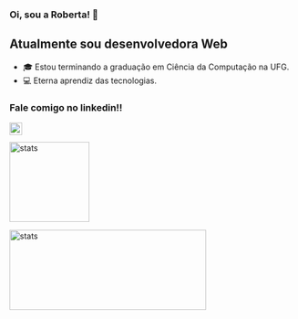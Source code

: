 ### Oi, sou a Roberta! 👋

## Atualmente sou desenvolvedora Web
- 🎓 Estou terminando a graduação em Ciência da Computação na UFG.
- 💻 Eterna aprendiz das tecnologias.

### Fale comigo no linkedin!!
[<img align="left" alt="Roberta | LinkedIn" width="22px" src="https://cdn-icons-png.flaticon.com/512/174/174857.png" />][linkedin]
<br />
<br />
<img height="140em" align="center" alt="stats" src="https://github-readme-stats.vercel.app/api?username=robertaassis&count_private=true&theme=radical" height="400" />

<img height="140em" align="center" alt="stats" src="https://github-readme-stats.vercel.app/api/top-langs/?username=robertaassis&show_icons=true&layout=compact&theme=radical" height="400" width="345"/>

[linkedin]: https://www.linkedin.com/in/roberta-assis-carvalho
